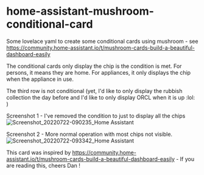 # home-assistant-mushroom-conditional-card
Some lovelace yaml to create some conditional cards using mushroom - see https://community.home-assistant.io/t/mushroom-cards-build-a-beautiful-dashboard-easily

The conditional cards only display the chip is the condition is met. For persons, it means they are home. For appliances, it only displays the chip when 
the appliance in use.

The third row is not conditional (yet, I'd like to only display the rubbish collection the day before and I'd like to only display ORCL when it is up :lol: )

Screenshot 1 - I've removed the condition to just to display all the chips
![Screenshot_20220722-090235_Home Assistant](https://user-images.githubusercontent.com/6506987/180400264-bf151eb1-aa66-47a6-ba4b-de65b56be7e4.jpg)

Screenshot 2 - More normal operation with most chips not visible.
![Screenshot_20220722-093342_Home Assistant](https://user-images.githubusercontent.com/6506987/180400283-da721309-d4c4-4986-8fde-0904788a30eb.jpg)

This card was inspired by https://community.home-assistant.io/t/mushroom-cards-build-a-beautiful-dashboard-easily  - If you are reading this, cheers Dan !
